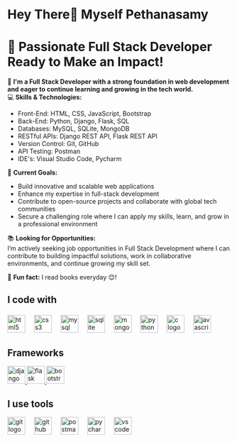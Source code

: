 <h1 align="left">Hey There👋 Myself Pethanasamy</h1>


# 🌟 **Passionate Full Stack Developer Ready to Make an Impact!**

🚀 **I'm a Full Stack Developer with a strong foundation in web development and eager to continue learning and growing in the tech world.**  
💻 **Skills & Technologies:**  
- Front-End: HTML, CSS, JavaScript, Bootstrap
- Back-End: Python, Django, Flask, SQL
- Databases: MySQL, SQLite, MongoDB
- RESTful APIs: Django REST API, Flask REST API 
- Version Control: Git, GitHub  
- API Testing: Postman
- IDE's: Visual Studio Code, Pycharm 

🎯 **Current Goals:**  
- Build innovative and scalable web applications  
- Enhance my expertise in full-stack development  
- Contribute to open-source projects and collaborate with global tech communities  
- Secure a challenging role where I can apply my skills, learn, and grow in a professional environment

📚 **Looking for Opportunities:**  
I’m actively seeking job opportunities in Full Stack Development where I can contribute to building impactful solutions, work in collaborative environments, and continue growing my skill set.


  
🎲 **Fun fact:** I read books everyday 😊!

###

<h2 align="left">I code with</h2>

###

<div align="left">
  <img src="https://cdn.jsdelivr.net/gh/devicons/devicon/icons/html5/html5-original.svg" height="40" alt="html5 logo" />
  <img width="12" />
 <img src="https://cdn.jsdelivr.net/gh/devicons/devicon/icons/css3/css3-original.svg" height="40" alt="css3 logo" />
<img width="12" />
<img src="https://cdn.jsdelivr.net/gh/devicons/devicon/icons/mysql/mysql-original.svg" height="40" alt="mysql logo" />
<img width="12" />
<img src="https://cdn.jsdelivr.net/gh/devicons/devicon/icons/sqlite/sqlite-original.svg" height="40" alt="sqlite logo" />
<img width="12" />
  <img src="https://cdn.jsdelivr.net/gh/devicons/devicon/icons/mongodb/mongodb-original.svg" height="40" alt="mongodb logo" />
<img width="12" />
<img src="https://cdn.jsdelivr.net/gh/devicons/devicon/icons/python/python-original.svg" height="40" alt="python logo" />
  <img width="12" />
<img src="https://cdn.jsdelivr.net/gh/devicons/devicon/icons/c/c-original.svg" height="40" alt="c logo" />
<img width="12" />
<img src="https://cdn.jsdelivr.net/gh/devicons/devicon/icons/javascript/javascript-original.svg" height="40" alt="javascript logo" />
<img width="12" />
  
###


<h2 align="left">Frameworks</h2>

<p align="left"> <a href="https://www.djangoproject.com/" target="_blank" rel="noreferrer"> <img src="https://cdn.worldvectorlogo.com/logos/django.svg" alt="django" width="40" height="40"/> <img src="https://cdn.jsdelivr.net/gh/devicons/devicon/icons/flask/flask-original.svg" height="40" alt="flask logo" /> <img src="https://cdn.jsdelivr.net/gh/devicons/devicon/icons/bootstrap/bootstrap-original.svg" height="40" alt="bootstrap logo" /></a> </p>



###
 <h2 align="left">I use tools</h2>
<img src="https://cdn.jsdelivr.net/gh/devicons/devicon/icons/git/git-original.svg" height="40" alt="git logo" />
<img width="12" />
<img src="https://cdn.jsdelivr.net/gh/devicons/devicon/icons/github/github-original.svg" height="40" alt="github logo" />
<img width="12" />
<img src="https://cdn.jsdelivr.net/gh/devicons/devicon/icons/postman/postman-original.svg" height="40" alt="postman logo" />
<img width="12" />
<img src="https://cdn.jsdelivr.net/gh/devicons/devicon/icons/pycharm/pycharm-original.svg" height="40" alt="pycharm logo" />
<img width="12" />
<img src="https://cdn.jsdelivr.net/gh/devicons/devicon/icons/vscode/vscode-original.svg" height="40" alt="vscode logo" />
<img width="12" />



